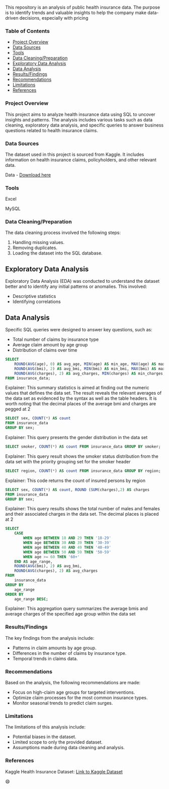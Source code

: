 This repository is an analysis of public health insurance data. The purpose is to identify trends and valuable insights to help the company make data-driven decisions, especially with pricing
### Table of Contents
- [Project Overview](#project-overview)
- [Data Sources](#data-sources)
- [Tools](#tools)
- [Data Cleaning/Preparation](#data-cleaningpreparation)
- [Exploratory Data Analysis](#exploratory-data-analysis)
- [Data Analysis](#data-analysis)
- [Results/Findings](#resultsfindings)
- [Recommendations](#recommendations)
- [Limitations](#limitations)
- [References](#references)

### Project Overview
This project aims to analyze health insurance data using SQL to uncover insights and patterns. The analysis includes various tasks such as data cleaning, exploratory data analysis, and specific queries to answer business questions related to health insurance claims.

### Data Sources
The dataset used in this project is sourced from Kaggle. It includes information on health insurance claims, policyholders, and other relevant data. 

Data - [Download here](https://www.kaggle.com/datasets/arunjangir245/healthcare-insurance-expenses?resource=download)

### Tools
Excel

MySQL

### Data Cleaning/Preparation
The data cleaning process involved the following steps:

1. Handling missing values.
2. Removing duplicates.
3. Loading the dataset into the SQL database.

## Exploratory Data Analysis
Exploratory Data Analysis (EDA) was conducted to understand the dataset better and to identify any initial patterns or anomalies. This involved:

- Descriptive statistics
- Identifying correlations

## Data Analysis
Specific SQL queries were designed to answer key questions, such as:

- Total number of claims by insurance type
- Average claim amount by age group
- Distribution of claims over time

```sql
SELECT 
    ROUND(AVG(age), 0) AS avg_age, MIN(age) AS min_age, MAX(age) AS max_age,
    ROUND(AVG(bmi), 2) AS avg_bmi, MIN(bmi) AS min_bmi, MAX(bmi) AS max_bmi,
    ROUND(AVG(charges), 2) AS avg_charges, MIN(charges) AS min_charges, MAX(charges) AS max_charges
FROM insurance_data;
```
Explainer: This summary statistics is aimed at finding out the numeric values that defines the data set. The result reveals the relevant averages of the data set as evidenced by the syntax as well as the table headers. It is worth noting that the decimal places of the average bmi and charges are pegged at 2

```sql
SELECT sex, COUNT(*) AS count
FROM insurance_data
GROUP BY sex;
```
Explainer: This query presents the gender distribution in the data set

```sql
SELECT smoker, COUNT(*) AS count FROM insurance_data GROUP BY smoker;
```
Explainer: This query result shows the smoker status distribution from the data set with the priority grouping set for the smoker header

```sql
SELECT region, COUNT(*) AS count FROM insurance_data GROUP BY region;
```
Explainer: This code returns the count of insured persons by region

```sql
SELECT sex, COUNT(*) AS count, ROUND (SUM(charges),2) AS charges
FROM insurance_data
GROUP BY sex;
```
Explainer: This query results shows the total number of males and females and their associated charges in the data set. The decimal places is placed at 2

```sql
SELECT
    CASE 
        WHEN age BETWEEN 18 AND 29 THEN '18-29'
        WHEN age BETWEEN 30 AND 39 THEN '30-39'
        WHEN age BETWEEN 40 AND 49 THEN '40-49'
        WHEN age BETWEEN 50 AND 59 THEN '50-59'
        WHEN age >= 60 THEN '60+'
    END AS age_range,
    ROUND(AVG(bmi), 2) AS avg_bmi,
    ROUND(AVG(charges), 2) AS avg_charges
FROM 
    insurance_data
GROUP BY 
    age_range
ORDER BY 
    age_range DESC;
```
Explainer: This aggregation query summarizes the average bmis and average charges of the specified age group within the data set

### Results/Findings
The key findings from the analysis include:

- Patterns in claim amounts by age group.
- Differences in the number of claims by insurance type.
- Temporal trends in claims data.

### Recommendations
Based on the analysis, the following recommendations are made:

- Focus on high-claim age groups for targeted interventions.
- Optimize claim processes for the most common insurance types.
- Monitor seasonal trends to predict claim surges.

### Limitations
The limitations of this analysis include:

- Potential biases in the dataset.
- Limited scope to only the provided dataset.
- Assumptions made during data cleaning and analysis.

### References
Kaggle Health Insurance Dataset: [Link to Kaggle Dataset](https://www.kaggle.com/datasets/arunjangir245/healthcare-insurance-expenses?resource=download)

😄

